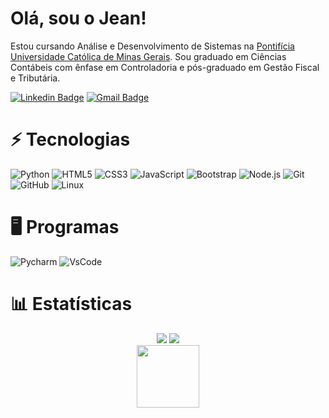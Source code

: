 # Olá, sou o Jean!

Estou cursando Análise e Desenvolvimento de Sistemas na [Pontifícia Universidade Católica de Minas Gerais](https://www.pucminas.br/).
Sou graduado em Ciências Contábeis com ênfase em Controladoria e pós-graduado em Gestão Fiscal e Tributária.

[![Linkedin Badge](https://img.shields.io/badge/-jeanstefan-blue?style=for-the-badge&logo=Linkedin&logoColor=white&link=https://www.linkedin.com/in/jeanstefan/)](https://www.linkedin.com/in/jeanstefan/)
[![Gmail Badge](https://img.shields.io/badge/-jean.stefanlima@gmail.com-c14438?style=for-the-badge&logo=Gmail&logoColor=white&link=mailto:jean.stefanlima@gmail.com)](mailto:jean.stefanlima@gmail.com)

# ⚡ Tecnologias

![Python](https://img.shields.io/badge/Python-306998?style=for-the-badge&logo=Python&logoColor=white)
![HTML5](https://img.shields.io/badge/-HTML5-E34F26?style=for-the-badge&logo=html5&logoColor=white)
![CSS3](https://img.shields.io/badge/-CSS3-264de4?style=for-the-badge&logo=css3)
![JavaScript](https://img.shields.io/badge/JavaScript-323330?style=for-the-badge&logo=javascript&logoColor=F7DF1E)
![Bootstrap](https://img.shields.io/badge/-Bootstrap-563d7c?style=for-the-badge&logo=bootstrap&logoColor=white)
![Node.js](https://img.shields.io/badge/node.js-%2343853D.svg?style=for-the-badge&logo=nodedotjs&logoColor=white)
![Git](https://img.shields.io/badge/-Git-f1502f?style=for-the-badge&logo=git&logoColor=white)
![GitHub](https://img.shields.io/badge/-GitHub-181717?style=for-the-badge&logo=github)
![Linux](https://img.shields.io/badge/-GNU/Linux-darkgray?style=for-the-badge&logo=Linux&logoColor=white)

# 🖥️ Programas

![Pycharm](https://img.shields.io/badge/-Pycharm-green?style=for-the-badge&logo=Pycharm&logoColor=white)
![VsCode](https://img.shields.io/badge/-vscode-0078d7?style=for-the-badge&logo=Visual-Studio-Code&logoColor=white)

# 📊 Estatísticas

<div align="center">
    <img src="https://github-readme-stats.vercel.app/api?username=jean-stefan&count_private=true&show_icons=true&include_all_commits=true&hide_border=true">
    <img src ="https://github-readme-stats.vercel.app/api/top-langs/?username=jean-stefan&hide_border=true">
</div>

<div align="center">
    <img src="https://visitor-badge.laobi.icu/badge?page_id=jean-stefan.jean-stefan" width=100>
</div>
